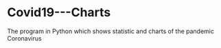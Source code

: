 # Covid19---Charts
The program in Python which shows statistic and charts of the pandemic Coronavirus
